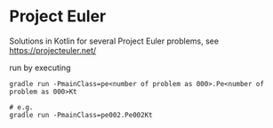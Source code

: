 # Project Euler

Solutions in Kotlin for several Project Euler problems, see https://projecteuler.net/

run by executing

    gradle run -PmainClass=pe<number of problem as 000>.Pe<number of problem as 000>Kt
    
    # e.g.
    gradle run -PmainClass=pe002.Pe002Kt